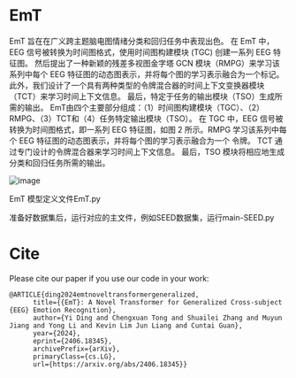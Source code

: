# EmT
EmT 旨在在广义跨主题脑电图情绪分类和回归任务中表现出色。 在 EmT 中，EEG 信号被转换为时间图格式，使用时间图构建模块 (TGC) 创建一系列 EEG 特征图。 然后提出了一种新颖的残差多视图金字塔 GCN 模块（RMPG）来学习该系列中每个 EEG 特征图的动态图表示，并将每个图的学习表示融合为一个标记。 此外，我们设计了一个具有两种类型的令牌混合器的时间上下文变换器模块（TCT）来学习时间上下文信息。 最后，特定于任务的输出模块（TSO）生成所需的输出。 
EmT由四个主要部分组成：（1）时间图构建模块（TGC）、（2）RMPG、（3）TCT和（4）任务特定输出模块（TSO）。 在 TGC 中，EEG 信号被转换为时间图格式，即一系列 EEG 特征图，如图 2 所示。RMPG 学习该系列中每个 EEG 特征图的动态图表示，并将每个图的学习表示融合为一个 令牌。 TCT 通过专门设计的令牌混合器来学习时间上下文信息。 最后，TSO 模块将相应地生成分类和回归任务所需的输出。

![image](https://github.com/user-attachments/assets/f4b5f360-5fd9-468b-bc54-ac92e247486f)

EmT 模型定义文件EmT.py

准备好数据集后，运行对应的主文件，例如SEED数据集，运行main-SEED.py

# Cite
Please cite our paper if you use our code in your work:

```
@ARTICLE{ding2024emtnoveltransformergeneralized,
      title={{EmT}: A Novel Transformer for Generalized Cross-subject {EEG} Emotion Recognition}, 
      author={Yi Ding and Chengxuan Tong and Shuailei Zhang and Muyun Jiang and Yong Li and Kevin Lim Jun Liang and Cuntai Guan},
      year={2024},
      eprint={2406.18345},
      archivePrefix={arXiv},
      primaryClass={cs.LG},
      url={https://arxiv.org/abs/2406.18345}}
```

